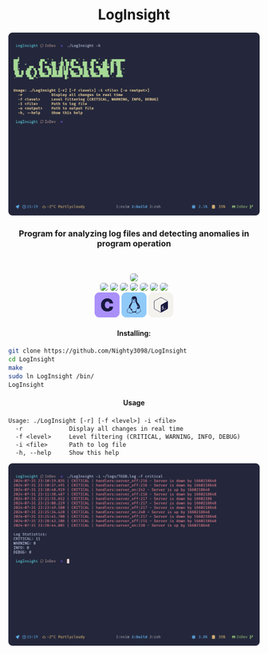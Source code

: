 <div align="center">

# LogInsight

<img src="imgs/1.png" />

### Program for analyzing log files and detecting anomalies in program operation

<br><br>
<a href="./LICENSE.md"><img  class="badge" src="https://img.shields.io/github/license/Nighty3098/LogInsight?style=for-the-badge&color=a6e0b8&logoColor=ffffff&labelColor=1c1c29"  height="23px" style="border-radius: 5px;"/></a><br>
<img class="badge" src="https://img.shields.io/github/issues-pr/Nighty3098/LogInsight?style=for-the-badge&color=ef9f9c&logoColor=85e185&labelColor=1c1c29" height="23px" style="border-radius: 5px;" />
<img class="badge" src="https://img.shields.io/github/release/Nighty3098/LogInsight?style=for-the-badge&color=7589d5&logoColor=ffffff&labelColor=1c1c29" height="23px" style="border-radius: 5px;"/>
<img class="badge" src="https://img.shields.io/github/issues/Nighty3098/LogInsight?style=for-the-badge&color=dbb6ed&logoColor=ffffff&labelColor=1c1c29"  height="23px" style="border-radius: 5px;"/>
<img class="badge" src="https://img.shields.io/github/downloads/Nighty3098/LogInsight/total?style=for-the-badge&color=e0ea9d&logoColor=D9E0EE&labelColor=171b22" height="23px" style="border-radius: 5px;"/>
<img src="https://img.shields.io/github/commit-activity/t/Nighty3098/LogInsight?style=for-the-badge&color=a6e0b8&logoColor=D9E0EE&labelColor=171b22" height="23px" style="border-radius: 5px;"/>
<img class="badge" src="https://img.shields.io/github/stars/Nighty3098/LogInsight?style=for-the-badge&color=eed49f&logoColor=D9E0EE&labelColor=1c1c29" height="23px" style="border-radius: 5px;"/>
<img class="badge" src="https://img.shields.io/github/forks/Nighty3098/LogInsight?style=for-the-badge&color=9dc3ea&logoColor=D9E0EE&labelColor=1c1c29"  height="23px" style="border-radius: 5px;"/>
<br>
<img src="https://github.com/Nighty3098/DevIcons/blob/main/badges/badges_c.png?raw=true" width="50px" />
<img src="https://github.com/Nighty3098/DevIcons/blob/main/badges/badges_linux.png?raw=true" width="50px" />
<img src="https://github.com/Nighty3098/DevIcons/blob/main/badges/badges_bash.png?raw=true" width="50px" />

#### Installing:

</div>

```bash
git clone https://github.com/Nighty3098/LogInsight
cd LogInsight
make
sudo ln LogInsight /bin/
LogInsight
```

<div align="center">

#### Usage

</div>

```
Usage: ./LogInsight [-r] [-f <level>] -i <file>
  -r             Display all changes in real time
  -f <level>     Level filtering (CRITICAL, WARNING, INFO, DEBUG)
  -i <file>      Path to log file
  -h, --help     Show this help
```
<img src="imgs/2.png" />
